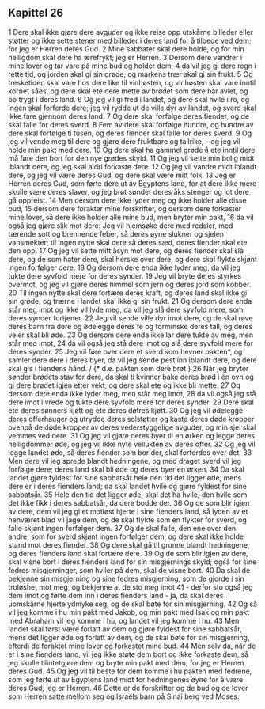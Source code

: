 ## Kapittel 26

1 Dere skal ikke gjøre dere avguder og ikke reise opp utskårne billeder eller støtter og ikke sette stener med billeder i deres land for å tilbede ved dem; for jeg er Herren deres Gud.
2 Mine sabbater skal dere holde, og for min helligdom skal dere ha ærefrykt; jeg er Herren.
3 Dersom dere vandrer i mine lover og tar vare på mine bud og holder dem,
4 da vil jeg gi dere regn i rette tid, og jorden skal gi sin grøde, og markens trær skal gi sin frukt.
5 Og tresketiden skal vare hos dere like til vinhøsten, og vinhøsten skal vare inntil kornet såes, og dere skal ete dere mette av brødet som dere har avlet, og bo trygt i deres land.
6 Og jeg vil gi fred i landet, og dere skal hvile i ro, og ingen skal forferde dere; jeg vil rydde ut de ville dyr av landet, og sverd skal ikke fare gjennom deres land.
7 Og dere skal forfølge deres fiender, og de skal falle for deres sverd.
8 Fem av dere skal forfølge hundre, og hundre av dere skal forfølge ti tusen, og deres fiender skal falle for deres sverd.
9 Og jeg vil vende meg til dere og gjøre dere fruktbare og tallrike, - og jeg vil holde min pakt med dere.
10 Og dere skal ha gammel grøde å ete inntil dere må føre den bort for den nye grødes skyld.
11 Og jeg vil sette min bolig midt iblandt dere, og jeg skal aldri forkaste dere.
12 Og jeg vil vandre midt iblandt dere, og jeg vil være deres Gud, og dere skal være mitt folk.
13 Jeg er Herren deres Gud, som førte dere ut av Egyptens land, for at dere ikke mere skulle være deres slaver, og jeg brøt sønder deres åks stenger og lot dere gå oppreist.
14 Men dersom dere ikke lyder meg og ikke holder alle disse bud,
15 dersom dere forakter mine forskrifter, og dersom dere forkaster mine lover, så dere ikke holder alle mine bud, men bryter min pakt,
16 da vil også jeg gjøre slik mot dere: Jeg vil hjemsøke dere med redsler, med tærende sott og brennende feber, så deres øyne slukner og sjelen vansmekter; til ingen nytte skal dere så deres sæd, deres fiender skal ete den opp.
17 Og jeg vil sette mitt åsyn mot dere, og deres fiender skal slå dere, og de som hater dere, skal herske over dere, og dere skal flykte skjønt ingen forfølger dere.
18 Og dersom dere enda ikke lyder meg, da vil jeg tukte dere syvfold mere for deres synder.
19 Jeg vil bryte deres styrkes overmot, og jeg vil gjøre deres himmel som jern og deres jord som kobber.
20 Til ingen nytte skal dere fortære deres kraft, og deres land skal ikke gi sin grøde, og trærne i landet skal ikke gi sin frukt.
21 Og dersom dere enda står meg imot og ikke vil lyde meg, da vil jeg slå dere syvfold mere, som deres synder fortjener.
22 Jeg vil sende ville dyr imot dere, og de skal røve deres barn fra dere og ødelegge deres fe og forminske deres tall, og deres veier skal bli øde.
23 Og dersom dere enda ikke lar dere tukte av meg, men står meg imot,
24 da vil også jeg stå dere imot og slå dere syvfold mere for deres synder.
25 Jeg vil føre over dere et sverd som hevner pakten*, og samler dere dere i deres byer, da vil jeg sende pest inn iblandt dere, og dere skal gis i fiendens hånd. / {* d.e. pakten som dere brøt.}
26 Når jeg bryter sønder brødets stav for dere, da skal ti kvinner bake deres brød i én ovn og gi dere brødet igjen etter vekt, og dere skal ete og ikke bli mette.
27 Og dersom dere enda ikke lyder meg, men står meg imot,
28 da vil også jeg stå dere imot i vrede og tukte dere syvfold mere for deres synder.
29 Dere skal ete deres sønners kjøtt og ete deres døtres kjøtt.
30 Og jeg vil ødelegge deres offerhauger og utrydde deres solstøtter og kaste deres døde kropper ovenpå de døde kropper av deres vederstyggelige avguder, og min sjel skal vemmes ved dere.
31 Og jeg vil gjøre deres byer til en ørken og legge deres helligdommer øde, og jeg vil ikke nyte vellukten av deres offer.
32 Og jeg vil legge landet øde, så deres fiender som bor der, skal forferdes over det.
33 Men dere vil jeg sprede blandt hedningene, og med draget sverd vil jeg forfølge dere; deres land skal bli øde og deres byer en ørken.
34 Da skal landet gjøre fyldest for sine sabbatsår hele den tid det ligger øde, mens dere er i deres fienders land; da skal landet hvile og gjøre fyldest for sine sabbatsår.
35 Hele den tid det ligger øde, skal det ha hvile, den hvile som det ikke fikk i deres sabbatsår, da dere bodde der.
36 Og de som blir igjen av dere, dem vil jeg gi et motløst hjerte i sine fienders land, så lyden av et henværet blad vil jage dem, og de skal flykte som en flykter for sverd, og falle skjønt ingen forfølger dem.
37 Og de skal falle, den ene over den andre, som for sverd skjønt ingen forfølger dem; og dere skal ikke holde stand mot deres fiender.
38 Og dere skal gå til grunne blandt hedningene, og deres fienders land skal fortære dere.
39 Og de som blir igjen av dere, skal visne bort i deres fienders land for sin misgjernings skyld; også for sine fedres misgjerninger, som hviler på dem, skal de visne bort.
40 Da skal de bekjenne sin misgjerning og sine fedres misgjerning, som de gjorde i sin troløshet mot meg, og bekjenne at de sto meg imot
41 - derfor sto også jeg dem imot og førte dem inn i deres fienders land - ja, da skal deres uomskårne hjerte ydmyke seg, og de skal bøte for sin misgjerning.
42 Og så vil jeg komme i hu min pakt med Jakob, og min pakt med Isak og min pakt med Abraham vil jeg komme i hu, og landet vil jeg komme i hu.
43 Men landet skal først være forlatt av dem og gjøre fyldest for sine sabbatsår, mens det ligger øde og forlatt av dem, og de skal bøte for sin misgjerning, efterdi de foraktet mine lover og forkastet mine bud.
44 Men selv da, når de er i sine fienders land, vil jeg ikke støte dem bort og ikke forkaste dem, så jeg skulle tilintetgjøre dem og bryte min pakt med dem; for jeg er Herren deres Gud.
45 Og jeg vil til beste for dem komme i hu pakten med fedrene, som jeg førte ut av Egyptens land midt for hedningenes øyne for å være deres Gud; jeg er Herren.
46 Dette er de forskrifter og de bud og de lover som Herren satte mellom seg og Israels barn på Sinai berg ved Moses.
